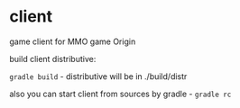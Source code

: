 # client

game client for MMO game Origin

build client distributive:

```gradle build``` - distributive will be in ./build/distr

also you can start client from sources by gradle  - ```gradle rc```
